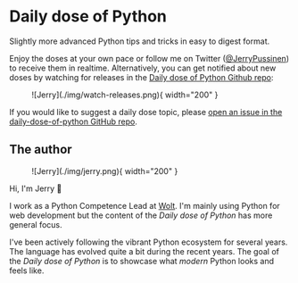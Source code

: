 # Daily dose of Python

Slightly more advanced Python tips and tricks in easy to digest format.

Enjoy the doses at your own pace or follow me on Twitter ([@JerryPussinen](https://twitter.com/JerryPussinen)) to receive them in realtime.
Alternatively, you can get notified about new doses by watching for releases in the [Daily dose of Python Github repo](https://github.com/jerry-git/daily-dose-of-python/):

<figure markdown>
  ![Jerry](./img/watch-releases.png){ width="200" }
</figure>

If you would like to suggest a daily dose topic, please [open an issue in the daily-dose-of-python GitHub repo](https://github.com/jerry-git/daily-dose-of-python/issues/new?title=Topic%20suggestion:&body=I%20would%20like%20to%20see%20a%20daily%20dose%20of%20this%20topic%20because%20...&labels=topic+suggestion&assignees=jerry-git).
## The author

<figure markdown>
  ![Jerry](./img/jerry.png){ width="200" }
</figure>

Hi, I'm Jerry 👋

I work as a Python Competence Lead at [Wolt](https://wolt.com/). I'm mainly using Python for web development but the content of the _Daily dose of Python_ has more general focus.  

I've been actively following the vibrant Python ecosystem for several years. The language has evolved quite a bit during the recent years.
The goal of the _Daily dose of Python_ is to showcase what _modern_ Python looks and feels like.
